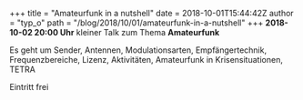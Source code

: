 +++
title = "Amateurfunk in a nutshell"
date = 2018-10-01T15:44:42Z
author = "typ_o"
path = "/blog/2018/10/01/amateurfunk-in-a-nutshell"
+++
**2018-10-02 20:00 Uhr** kleiner Talk zum Thema **Amateurfunk**

Es geht um Sender, Antennen, Modulationsarten, Empfängertechnik,
Frequenzbereiche, Lizenz, Aktivitäten, Amateurfunk in Krisensituationen,
TETRA

Eintritt frei
